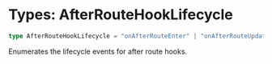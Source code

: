 # Types: AfterRouteHookLifecycle

```ts
type AfterRouteHookLifecycle = "onAfterRouteEnter" | "onAfterRouteUpdate" | "onAfterRouteLeave";
```

Enumerates the lifecycle events for after route hooks.

